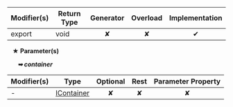| Modifier(s)                            | Return Type                    | Generator                        | Overload                         | Implementation                        |
|----------------------------------------|--------------------------------|:--------------------------------:|:--------------------------------:|:-------------------------------------:|
| export | void | ✘ | ✘  | ✔ |

&nbsp;&nbsp; **&#9733; Parameter(s)**

&nbsp;&nbsp;&nbsp;&nbsp;&nbsp; _**&#10149; container**_

| Modifier(s)                              | Type                        | Optional                           | Rest                          | Parameter Property                          |
|------------------------------------------|-----------------------------|:----------------------------------:|:-----------------------------:|:-------------------------------------------:|
| - | [IContainer](/kernel/interface/di/icontainer.md) | ✘  | ✘ | ✘ |